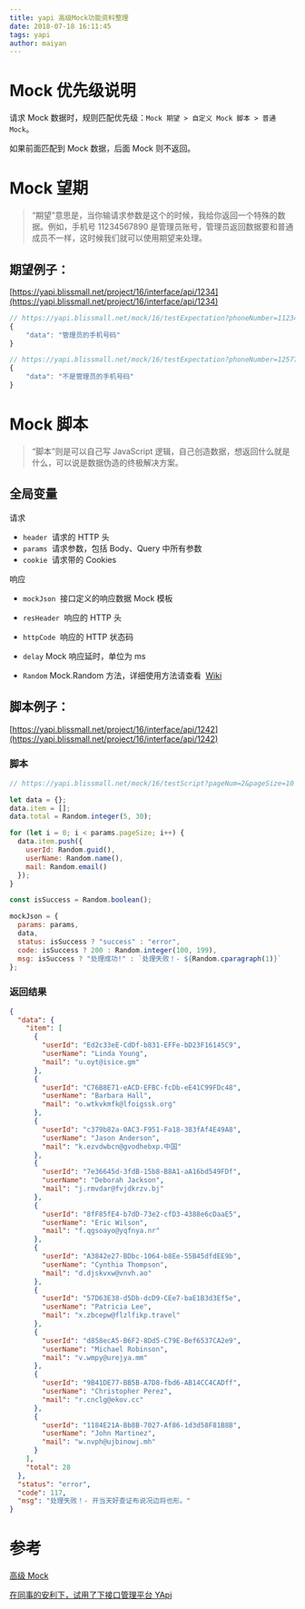 ```yaml
---
title: yapi 高级Mock功能资料整理
date: 2018-07-18 16:11:45
tags: yapi
author: maiyan
---
```


# Mock 优先级说明

请求 Mock 数据时，规则匹配优先级：`Mock 期望 > 自定义 Mock 脚本 > 普通 Mock`。

如果前面匹配到 Mock 数据，后面 Mock 则不返回。

# Mock 望期

> “期望”意思是，当你输请求参数是这个的时候，我给你返回一个特殊的数据。例如，手机号 11234567890 是管理员账号，管理员返回数据要和普通成员不一样，这时候我们就可以使用期望来处理。

## 期望例子：

[https://yapi.blissmall.net/project/16/interface/api/1234](https://yapi.blissmall.net/project/16/interface/api/1234)

```js
// https://yapi.blissmall.net/mock/16/testExpectation?phoneNumber=11234567890
{
    "data": "管理员的手机号码"
}
```

```js
// https://yapi.blissmall.net/mock/16/testExpectation?phoneNumber=12577321332
{
    "data": "不是管理员的手机号码"
}
```

# Mock 脚本

> “脚本”则是可以自己写 JavaScript 逻辑，自己创造数据，想返回什么就是什么，可以说是数据伪造的终极解决方案。

## 全局变量

请求

- `header`  请求的 HTTP 头
- `params`  请求参数，包括 Body、Query 中所有参数
- `cookie`  请求带的 Cookies

响应

- `mockJson`  接口定义的响应数据 Mock 模板

- `resHeader`  响应的 HTTP 头

- `httpCode`  响应的 HTTP 状态码

- `delay` Mock 响应延时，单位为 ms

- `Random` Mock.Random 方法，详细使用方法请查看  [Wiki](https://github.com/nuysoft/Mock/wiki/Mock.Random)

## 脚本例子：

[https://yapi.blissmall.net/project/16/interface/api/1242](https://yapi.blissmall.net/project/16/interface/api/1242)

### 脚本

```js
// https://yapi.blissmall.net/mock/16/testScript?pageNum=2&pageSize=10

let data = {};
data.item = [];
data.total = Random.integer(5, 30);

for (let i = 0; i < params.pageSize; i++) {
  data.item.push({
    userId: Random.guid(),
    userName: Random.name(),
    mail: Random.email()
  });
}

const isSuccess = Random.boolean();

mockJson = {
  params: params,
  data,
  status: isSuccess ? "success" : "error",
  code: isSuccess ? 200 : Random.integer(100, 199),
  msg: isSuccess ? "处理成功!" : `处理失败！- ${Random.cparagraph(1)}`
};
```

### 返回结果

```json
{
  "data": {
    "item": [
      {
        "userId": "Ed2c33eE-CdDf-b831-EFFe-bD23F16145C9",
        "userName": "Linda Young",
        "mail": "u.oyt@isice.gm"
      },
      {
        "userId": "C76B8E71-eACD-EFBC-fcDb-eE41C99FDc48",
        "userName": "Barbara Hall",
        "mail": "o.wtkvkmfk@lfoigssk.org"
      },
      {
        "userId": "c379b82a-0AC3-F951-Fa18-383fAf4E49A8",
        "userName": "Jason Anderson",
        "mail": "k.ezvdwbcn@gvodhebxp.中国"
      },
      {
        "userId": "7e36645d-3fdB-15b8-B8A1-aA16bd549FDf",
        "userName": "Deborah Jackson",
        "mail": "j.rmvdar@fvjdkrzv.bj"
      },
      {
        "userId": "8fF85fE4-b7dD-73e2-cfD3-4388e6cDaaE5",
        "userName": "Eric Wilson",
        "mail": "f.qgsoayo@yqfnya.nr"
      },
      {
        "userId": "A3842e27-BDbc-1064-b8Ee-55B45dfdEE9b",
        "userName": "Cynthia Thompson",
        "mail": "d.djskvxw@vnvh.ao"
      },
      {
        "userId": "57D63E38-d5Db-dcD9-CEe7-baE1B3d3Ef5e",
        "userName": "Patricia Lee",
        "mail": "x.zbcepw@flzlfikp.travel"
      },
      {
        "userId": "d858ecA5-B6F2-8Dd5-C79E-Bef6537CA2e9",
        "userName": "Michael Robinson",
        "mail": "v.wmpy@urejya.mm"
      },
      {
        "userId": "9B41DE77-BB5B-A7D8-fbd6-AB14CC4CADff",
        "userName": "Christopher Perez",
        "mail": "r.cnclg@ekov.cc"
      },
      {
        "userId": "1184E21A-Bb8B-7027-Af86-1d3d58F81B8B",
        "userName": "John Martinez",
        "mail": "w.nvph@ujbinowj.mh"
      }
    ],
    "total": 28
  },
  "status": "error",
  "code": 117,
  "msg": "处理失败！- 开当天好查证布说况边将也形。"
}
```

# 参考

[高级 Mock](https://yapi.ymfe.org/documents/adv_mock.html#mock-%E6%9C%9F%E6%9C%9B)

[在同事的安利下，试用了下接口管理平台 YApi](https://www.zhangxinxu.com/wordpress/2018/05/introduce-yapi-api/)
